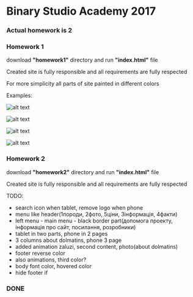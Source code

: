 # Binary Studio Academy 2017

### Actual homework is __2__
### Homework 1

download __"homework1"__ directory and run __"index.html"__ file

Created site is fully responsible and all requirements are fully respected

For more simplicity all parts of site painted in different colors

Examples:

![alt text](http://imgur.com/yAfXxPs.jpg "Logo Title Text 1")

![alt text](http://imgur.com/EVF65EC.jpg "Logo Title Text 1")

![alt text](http://imgur.com/2R3Dg6N.jpg "Logo Title Text 1")

![alt text](http://imgur.com/nktz0dC.jpg "Logo Title Text 1")


### Homework 2

download __"homework2"__ directory and run __"index.html"__ file

Created site is fully responsible and all requirements are fully respected

TODO:
* search icon when tablet, remove logo when phone
* menu like header(1породи, 2фото, 5ціни, 3інформація, 4факти)
* left menu - main menu - black border part(допомога проекту, інформація про сайт, посилання, розробники)
* tablet in two parts, phone in 2 pages
* 3 columns about dolmatins, phone 3 page
* added animation zaluzi, second content, photo(about dolmatins)
* footer reverse color
* also animations, third color?
* body font color, hovered color
* hide footer if 
### DONE